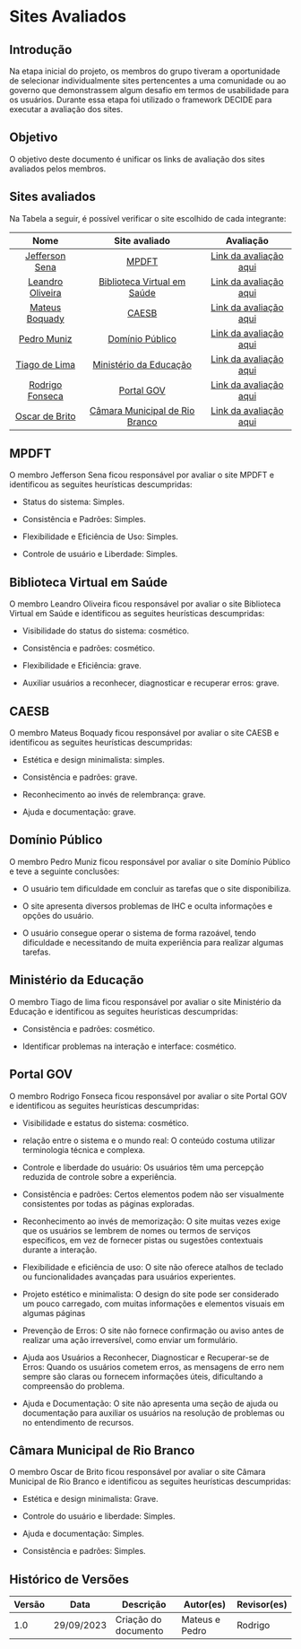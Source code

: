 # Sites Avaliados

## Introdução
Na etapa inicial do projeto, os membros do grupo tiveram a oportunidade de selecionar individualmente sites pertencentes a uma comunidade ou ao governo que demonstrassem algum desafio em termos de usabilidade para os usuários. Durante essa etapa foi utilizado o framework DECIDE para executar a avaliação dos sites.


## Objetivo
O objetivo deste documento é unificar os links de avaliação dos sites avaliados pelos membros.


## Sites avaliados
Na Tabela a seguir, é possível verificar o site escolhido de cada integrante:




<center>

| Nome | Site avaliado | Avaliação |
| :---------------------------------------------: | :----------------------: | :-------------------------:|
| [Jefferson Sena](https://github.com/JeffersonSenaa) | [MPDFT](https://www.mpdft.mp.br/portal/) |[Link da avaliação aqui](https://github.com/Interacao-Humano-Computador/2023.2-Caesb/blob/main/docs/assets/avaliacoes/avaliacaoMPDFT.pdf) |
| [Leandro Oliveira](https://github.com/leomitx10) | [Biblioteca Virtual em Saúde](https://bvsms.saude.gov.br/) | [Link da avaliação aqui](https://github.com/Interacao-Humano-Computador/2023.2-Caesb/blob/main/docs/assets/avaliacoes/avaliacaoBibliotecaVirtualEmSaude.pdf) |
| [Mateus Boquady](https://github.com/mateus9levy) | [CAESB](https://www.caesb.df.gov.br/) | [Link da avaliação aqui](https://github.com/Interacao-Humano-Computador/2023.2-Caesb/blob/main/docs/assets/avaliacoes/avaliacaoCAESB.pdf) |
| [Pedro Muniz](https://github.com/Muniz2811) | [Domínio Público](http://www.dominiopublico.gov.br/) |   [Link da avaliação aqui](https://github.com/Interacao-Humano-Computador/2023.2-Caesb/blob/main/docs/assets/avaliacoes/avaliacaoDominioPublico.pdf) | 
| [Tiago de Lima](https://github.com/Tiago1604) | [Ministério da Educação](http://portal.mec.gov.br/) |   [Link da avaliação aqui](https://github.com/Interacao-Humano-Computador/2023.2-Caesb/blob/main/docs/assets/avaliacoes/avaliacaoMinisterioEducacao.pdf)  | 
|[Rodrigo Fonseca](https://github.com/rodfon3301)| [ Portal GOV ](https://www.gov.br/pt-br )| [Link da avaliação aqui](https://github.com/Interacao-Humano-Computador/2023.2-Caesb/blob/main/docs/assets/avaliacoes/avaliacaoPortalGov.pdf)  |
|[Oscar de Brito](https://github.com/OscarDeBrito)| [Câmara Municipal de Rio Branco](https://www.riobranco.ac.leg.br/) | [Link da avaliação aqui](https://github.com/Interacao-Humano-Computador/2023.2-Caesb/blob/main/docs/assets/avaliacoes/avaliacaoCamaraRioBranco.pdf) |



</center>

## MPDFT
O membro Jefferson Sena ficou responsável por avaliar o site MPDFT e identificou as seguites 
heurísticas descumpridas:


- Status do sistema: Simples.


- Consistência e Padrões: Simples.


- Flexibilidade e Eficiência de Uso: Simples.


- Controle de usuário e Liberdade: Simples.


## Biblioteca Virtual em Saúde

O membro Leandro Oliveira ficou responsável por avaliar o site Biblioteca Virtual em Saúde e identificou as seguites 
heurísticas descumpridas:

- Visibilidade do status do sistema: cosmético.


- Consistência e padrões: cosmético.


- Flexibilidade e Eficiência: grave.


- Auxiliar usuários a reconhecer, diagnosticar e recuperar erros: grave.


## CAESB
O membro Mateus Boquady ficou responsável por avaliar o site CAESB e identificou as seguites 
heurísticas descumpridas:

- Estética e design minimalista: simples.


- Consistência e padrões: grave.


- Reconhecimento ao invés de relembrança: grave.


- Ajuda e documentação: grave.


## Domínio Público
O membro Pedro Muniz ficou responsável por avaliar o site Domínio Público e teve a seguinte conclusões:


- O usuário tem dificuldade em concluir as tarefas que o site disponibiliza.


- O site apresenta diversos problemas de IHC e oculta informações e opções do usuário.


- O usuário consegue operar o sistema de forma razoável, tendo dificuldade e necessitando de muita experiência para realizar algumas tarefas.


## Ministério da Educação
O membro Tiago de lima ficou responsável por avaliar o site Ministério da Educação e identificou as seguites heurísticas descumpridas:


- Consistência e padrões: cosmético.


- Identificar problemas na interação e interface: cosmético.


## Portal GOV
O membro Rodrigo Fonseca ficou responsável por avaliar o site Portal GOV e identificou as seguites heurísticas descumpridas:


- Visibilidade e estatus do sistema: cosmético.


- relação entre o sistema e o mundo real: O conteúdo costuma utilizar terminologia técnica e complexa.


- Controle e liberdade do usuário: Os usuários têm uma percepção reduzida de controle sobre a experiência.


- Consistência e padrões: Certos elementos podem não ser visualmente consistentes por todas as páginas exploradas.


- Reconhecimento ao invés de memorização: O site muitas vezes exige que os usuários se lembrem de nomes ou termos de serviços
específicos, em vez de fornecer pistas ou sugestões contextuais durante a interação.


- Flexibilidade e eficiência de uso: O site não oferece atalhos de teclado ou funcionalidades avançadas para usuários experientes.


- Projeto estético e minimalista: O design do site pode ser considerado um pouco carregado, com muitas informações e elementos visuais em algumas páginas


- Prevenção de Erros: O site não fornece confirmação ou aviso antes de realizar uma ação irreversível, como enviar um formulário.


- Ajuda aos Usuários a Reconhecer, Diagnosticar e Recuperar-se de Erros: Quando os usuários cometem erros, as mensagens de erro nem sempre são claras ou fornecem informações úteis, dificultando a compreensão do problema.


- Ajuda e Documentação: O site não apresenta uma seção de ajuda ou documentação para auxiliar os usuários na resolução de problemas ou no entendimento de recursos.


## Câmara Municipal de Rio Branco
O membro Oscar de Brito ficou responsável por avaliar o site Câmara Municipal de Rio Branco e identificou as seguites heurísticas descumpridas:


- Estética e design minimalista: Grave.


- Controle do usuário e liberdade: Simples.


- Ajuda e documentação: Simples.


- Consistência e padrões: Simples.



## Histórico de Versões

Versão  |   Data   | Descrição | Autor(es) | Revisor(es)
--------- | ------ | ------ | ---------- | ----------
 1.0 | 29/09/2023 | Criação do documento | Mateus e Pedro | Rodrigo 
